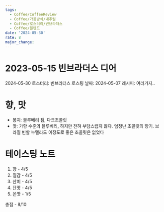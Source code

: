 ```yaml
---
tags:
  - Coffee/CoffeeReview
  - Coffee/가공방식/내추럴
  - Coffee/로스터리/빈브라더스
  - Coffee/블렌드
date: '2024-05-30'
rate: 8
major_change:
---
```

# 2023-05-15 빈브라더스 디어
2024-05-30
로스터리: 빈브라더스
로스팅 날짜: 2024-05-07
레시피: 여러가지..
# 향, 맛
- 봉지: 블루베리 잼, 다크초콜릿
- 맛: 가향 수준의 블루베리, 하지만 전혀 부담스럽지 않다. 엄청난 초콜릿의 향기. 브라질 빈할 누텔라도 이정도로 좋은 초콜릿은 없었다
# 테이스팅 노트
1. 향 - 4/5
2. 질감 - 4/5
3. 산미 - 4/5
4. 단맛 - 4/5
5. 쓴맛 - 1/5

총점 - 8/10